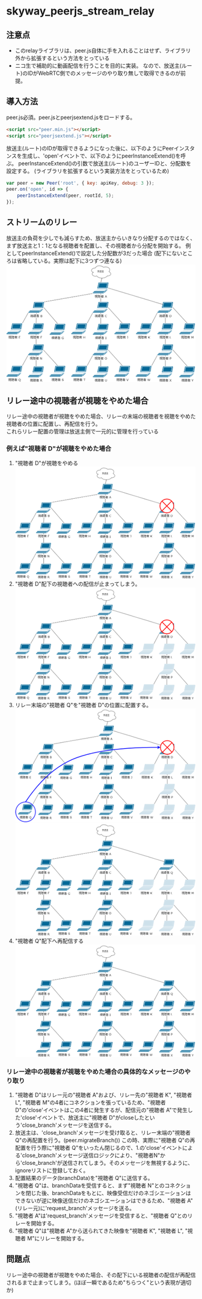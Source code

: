 # skyway_peerjs_stream_relay


## 注意点
* このrelayライブラリは、peer.js自体に手を入れることはせず、ライブラリ外から拡張するという方法をとっている
* ニコ生で補助的に動画配信を行うことを目的に実装。
なので、放送主(ルート)のIDがWebRTC側でのメッセージのやり取り無しで取得できるのが前提。

## 導入方法
peer.js必須。peer.jsとpeerjsextend.jsをロードする。
```html
<script src="peer.min.js"></script>
<script src="peerjsextend.js"></script>
```

放送主(ルート)のIDが取得できるようになった後に、以下のようにPeerインスタンスを生成し、'open'イベントで、以下のようにpeerInstanceExtend()を呼ぶ。
peerInstanceExtend()の引数で放送主(ルート)のユーザーIDと、分配数を設定する。
(ライブラリを拡張するという実装方法をとっているため)
```js
var peer = new Peer('root', { key: apiKey, debug: 3 });
peer.on('open', id => {
    peerInstanceExtend(peer, rootId, 5);
});
```


## ストリームのリレー
放送主の負荷を少しでも減らすため、放送主からいきなり分配するのではなく、まず放送主と1：1となる視聴者を配置し、その視聴者から分配を開始する。
例としてpeerInstanceExtend()で設定した分配数が3だった場合
(配下にないところは省略している。実際は配下に3つずつ連なる)
![example](readme_imgs/tree_1.png)


## リレー途中の視聴者が視聴をやめた場合
リレー途中の視聴者が視聴をやめた場合、リレーの末端の視聴者を視聴をやめた視聴者の位置に配置し、再配信を行う。  
これらリレー配置の管理は放送主側で一元的に管理を行っている

### 例えば"視聴者 D"が視聴をやめた場合
1. "視聴者 D"が視聴をやめる
![example](readme_imgs/tree_2.png)
2. "視聴者 D"配下の視聴者への配信が止まってしまう。
![example](readme_imgs/tree_3.png)
3. リレー末端の"視聴者 Q"を"視聴者 D"の位置に配置する。
![example](readme_imgs/tree_4.png)
![example](readme_imgs/tree_5.png)
4. "視聴者 Q"配下へ再配信する
![example](readme_imgs/tree_6.png)

### リレー途中の視聴者が視聴をやめた場合の具体的なメッセージのやり取り
1. "視聴者 D"はリレー元の"視聴者 A"および、リレー先の"視聴者 K", "視聴者 L", "視聴者 M"の4者にコネクションを張っているため、"視聴者 D"の'close'イベントはこの4者に発生するが、配信元の"視聴者 A"で発生した'close'イベントで、放送主に"視聴者 D"がcloseしたという'close_branch'メッセージを送信する。
2. 放送主は、'close_branch'メッセージを受け取ると、リレー末端の"視聴者 Q"の再配置を行う。(peer.migrateBranch())
この時、実際に"視聴者 Q"の再配置を行う際に"視聴者 Q"をいったん閉じるので、1.の'close'イベントによる'close_branch'メッセージ送信ロジックにより、"視聴者N"から'close_branch'が送信されてしまう。そのメッセージを無視するように、ignoreリストに登録しておく。
3. 配置結果のデータ(branchData)を"視聴者 Q"に送信する。
4. "視聴者 Q"は、branchDataを受信すると、まず"視聴者 N"とのコネクションを閉じた後、branchDataをもとに、映像受信だけのネゴシエーションはできないが逆に映像送信だけのネゴシエーションはできるため、"視聴者 A"(リレー元)に'request_branch'メッセージを送る。
5. "視聴者 A"は'request_branch'メッセージを受信すると、"視聴者 Q"とのリレーを開始する。
6. "視聴者 Q"は"視聴者 A"から送られてきた映像を"視聴者 K", "視聴者 L", "視聴者 M"にリレーを開始する。

## 問題点
リレー途中の視聴者が視聴をやめた場合、その配下にいる視聴者の配信が再配信されるまで止まってしまう。(ほぼ一瞬であるため"ちらつく"という表現が適切か)

